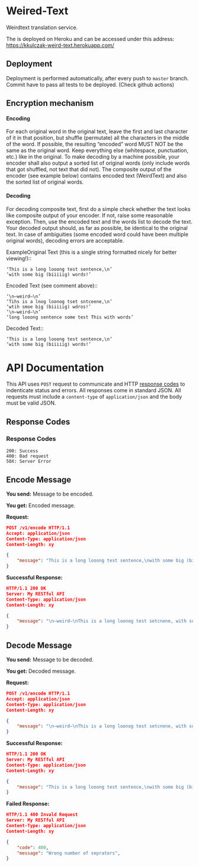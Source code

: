 # Weired-Text
Weirdtext translation service.

The is deployed on Heroku and can be accessed under this address: https://kkulczak-weird-text.herokuapp.com/

## Deployment
Deployment is performed automatically, after every push to `master` branch.
Commit have to pass all tests to be deployed. (Check github actions)

## Encryption mechanism
#### Encoding
For each original word in the original text, leave the first and last character of it in that
position, but shuffle (permutate) all the characters in the middle of the word. If possible,
the resulting “encoded” word MUST NOT be the same as the original word. Keep
everything else (whitespace, punctuation, etc.) like in the original. To make decoding by a
machine possible, your encoder shall also output a sorted list of original words (only
include words that got shuffled, not text that did not).
The composite output of the encoder (see example below) contains encoded text
(WeirdText) and also the sorted list of original words.
#### Decoding
For decoding composite text, first do a simple check whether the text looks like composite
output of your encoder. If not, raise some reasonable exception.
Then, use the encoded text and the words list to decode the text.
Your decoded output should, as far as possible, be identical to the original text. In case of
ambiguities (some encoded word could have been multiple original words), decoding
errors are acceptable.

ExampleOriginal Text (this is a single string formatted nicely for better viewing!)::
```
‘This is a long looong test sentence,\n’
‘with some big (biiiiig) words!’
```
Encoded Text (see comment above)::
```
‘\n—weird—\n’
‘Tihs is a lnog loonog tset sntceene,\n’
‘wtih smoe big (biiiiig) wdros!’
‘\n—weird—\n’
‘long looong sentence some test This with words’
```
Decoded Text::
```
‘This is a long looong test sentence,\n’
‘with some big (biiiiig) words!’
```



# API Documentation
This API uses `POST` request to communicate and HTTP [response codes](https://en.wikipedia.org/wiki/List_of_HTTP_status_codes) to indenticate status and errors. All responses come in standard JSON. All requests must include a `content-type` of `application/json` and the body must be valid JSON.

## Response Codes 
### Response Codes
```
200: Success
400: Bad request
50X: Server Error
```
## Encode Message
**You send:**  Message to be encoded.

**You get:** Encoded message.

**Request:**
```json
POST /v1/encode HTTP/1.1
Accept: application/json
Content-Type: application/json
Content-Length: xy

{
    "message": "This is a long looong test sentence,\nwith some big (biiiiig) words!",
}
```
**Successful Response:**
```json
HTTP/1.1 200 OK
Server: My RESTful API
Content-Type: application/json
Content-Length: xy

{
    "message": "\n—weird—\nThis is a long loonog test setcnene, with some big (biiiiig) wrods!\n—weird—\nsmoe wodrs tset lnog lonoog Tihs biiiiig seecntne wtih",
}
```
## Decode Message
**You send:**  Message to be decoded. 

**You get:** Decoded message.

**Request:**
```json
POST /v1/encode HTTP/1.1
Accept: application/json
Content-Type: application/json
Content-Length: xy

{
    "message": "\n—weird—\nThis is a long loonog test setcnene, with some big (biiiiig) wrods!\n—weird—\nsmoe wodrs tset lnog lonoog Tihs biiiiig seecntne wtih",
}
```
**Successful Response:**
```json
HTTP/1.1 200 OK
Server: My RESTful API
Content-Type: application/json
Content-Length: xy

{
    "message": "This is a long looong test sentence,\nwith some big (biiiiig) words!",
}
```

**Failed Response:**
```json
HTTP/1.1 400 Invald Request
Server: My RESTful API
Content-Type: application/json
Content-Length: xy

{
    "code": 400,
    "message": "Wrong number of seprators",
}